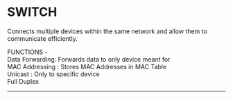# SWITCH
Connects multiple devices within the same network and allow them to communicate efficiently.  

FUNCTIONS -  
Data Forwarding: Forwards data to only device meant for   
MAC Addressing : Stores MAC Addresses in MAC Table   
Unicast : Only to specific device  
Full Duplex

---